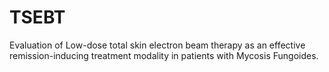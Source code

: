 # TSEBT

Evaluation of Low-dose total skin electron beam therapy 
as an effective remission-inducing treatment modality in patients with Mycosis Fungoides.
